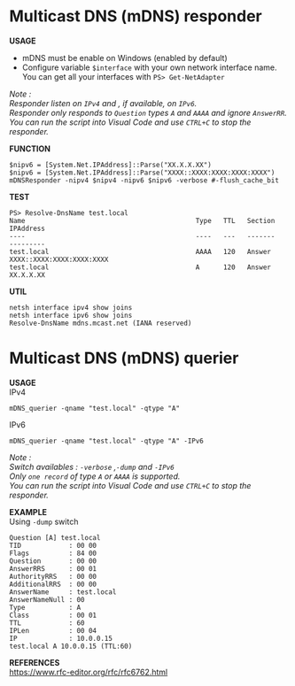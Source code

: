 # Multicast DNS (mDNS) responder

**USAGE**  
- mDNS must be enable on Windows (enabled by default)  
- Configure variable `$interface` with your own network interface name.  
  You can get all your interfaces with `PS> Get-NetAdapter` 

*Note :  
Responder listen on `IPv4` and , if available, on `IPv6`.  
Responder only responds to `Question` types `A` and `AAAA` and ignore `AnswerRR`.  
You can run the script into Visual Code and use `CTRL+C` to stop the responder.*  

**FUNCTION**  
```
$nipv6 = [System.Net.IPAddress]::Parse("XX.X.X.XX")  
$nipv6 = [System.Net.IPAddress]::Parse("XXXX::XXXX:XXXX:XXXX:XXXX")  
mDNSResponder -nipv4 $nipv4 -nipv6 $nipv6 -verbose #-flush_cache_bit
```

**TEST**  
```
PS> Resolve-DnsName test.local  
Name                                           Type   TTL   Section    IPAddress
----                                           ----   ---   -------    ---------
test.local                                     AAAA   120   Answer     XXXX::XXXX:XXXX:XXXX:XXXX
test.local                                     A      120   Answer     XX.X.X.XX
```


**UTIL**  
```
netsh interface ipv4 show joins
netsh interface ipv6 show joins
Resolve-DnsName mdns.mcast.net (IANA reserved) 
```


    
# Multicast DNS (mDNS) querier

**USAGE**  
  IPv4 
  ```
  mDNS_querier -qname "test.local" -qtype "A"
  ```  
  IPv6
  ```
  mDNS_querier -qname "test.local" -qtype "A" -IPv6
  ```

*Note :  
Switch availables : `-verbose` ,`-dump` and `-IPv6`  
Only `one record` of type `A` or `AAAA` is supported.  
You can run the script into Visual Code and use `CTRL+C` to stop the responder.*    
  
**EXAMPLE**  
Using `-dump` switch  
```
Question [A] test.local
TID            : 00 00
Flags          : 84 00
Question       : 00 00
AnswerRRS      : 00 01
AuthorityRRS   : 00 00
AdditionalRRS  : 00 00
AnswerName     : test.local
AnswerNameNull : 00
Type           : A
Class          : 00 01
TTL            : 60
IPLen          : 00 04
IP             : 10.0.0.15
test.local A 10.0.0.15 (TTL:60)
```

  
**REFERENCES**  
https://www.rfc-editor.org/rfc/rfc6762.html  
